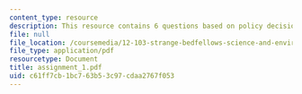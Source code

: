 ```yaml
---
content_type: resource
description: This resource contains 6 questions based on policy decision.
file: null
file_location: /coursemedia/12-103-strange-bedfellows-science-and-environmental-policy-fall-2005/c61ff7cb1bc763b53c97cdaa2767f053_assignment_1.pdf
file_type: application/pdf
resourcetype: Document
title: assignment_1.pdf
uid: c61ff7cb-1bc7-63b5-3c97-cdaa2767f053
---
```

